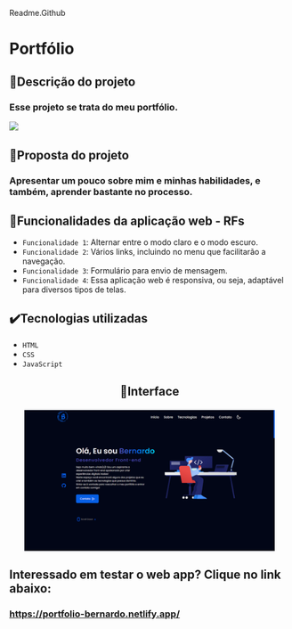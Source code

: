Readme.Github

# Portfólio

## 📱Descrição do projeto
### Esse projeto se trata do meu portfólio.

<img src="http://img.shields.io/static/v1?label=STATUS&message=CONCLUIDO&color=GREEN&style=for-the-badge"/>

## 🎯Proposta do projeto

### Apresentar um pouco sobre mim e minhas habilidades, e também, aprender bastante no processo.

## 🔨Funcionalidades da aplicação web - RFs

- `Funcionalidade 1`: Alternar entre o modo claro e o modo escuro.
- `Funcionalidade 2`: Vários links, incluindo no menu que facilitarão a navegação.
- `Funcionalidade 3`: Formulário para envio de mensagem.
- `Funcionalidade 4`: Essa aplicação web é responsiva, ou seja, adaptável para diversos tipos de telas.

## ✔️Tecnologias utilizadas

- `HTML`
- `CSS`
- `JavaScript`

## <p align="center">📱Interface</p>

<p align="center">
<img src="images/Portfolio.png" width="450px" align="center">
</p>

## Interessado em testar o web app? Clique no link abaixo:
### https://portfolio-bernardo.netlify.app/
